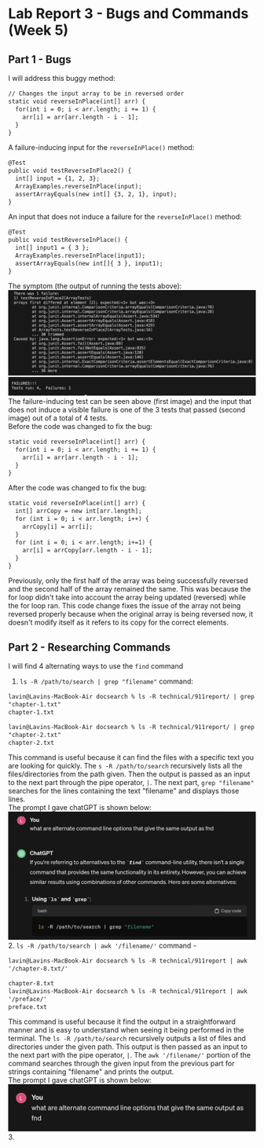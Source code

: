 # Lab Report 3 - Bugs and Commands (Week 5)

## Part 1 - Bugs
I will address this buggy method:
```
// Changes the input array to be in reversed order
static void reverseInPlace(int[] arr) {
  for(int i = 0; i < arr.length; i += 1) {
    arr[i] = arr[arr.length - i - 1];
  }
}
```
A failure-inducing input for the `reverseInPlace()` method:
```
@Test
public void testReverseInPlace2() {
  int[] input = {1, 2, 3};
  ArrayExamples.reverseInPlace(input);
  assertArrayEquals(new int[] {3, 2, 1}, input);
}
```
An input that does not induce a failure for the `reverseInPlace()` method:
```
@Test 
public void testReverseInPlace() {
  int[] input1 = { 3 };
  ArrayExamples.reverseInPlace(input1);
  assertArrayEquals(new int[]{ 3 }, input1);
}
```
The symptom (the output of running the tests above):
![Image](symptomVisible.jpeg)
![Image](symptomNotVis.jpeg)
<br/>The failure-inducing test can be seen above (first image) and the input that does not induce a visible failure is one of the 3 tests that passed (second image) out of a total of 4 tests.
<br/>Before the code was changed to fix the bug:
```
static void reverseInPlace(int[] arr) {
  for(int i = 0; i < arr.length; i += 1) {
    arr[i] = arr[arr.length - i - 1];
  }
}
```
After the code was changed to fix the bug:
```
static void reverseInPlace(int[] arr) {
  int[] arrCopy = new int[arr.length];
  for (int i = 0; i < arr.length; i++) {
    arrCopy[i] = arr[i];
  }
  for (int i = 0; i < arr.length; i+=1) {
    arr[i] = arrCopy[arr.length - i - 1];
  }
}
```
Previously, only the first half of the array was being successfully reversed and the second half of the array remained the same. This was because the for loop didn't take into account the array being updated (reversed) while the for loop ran. This code change fixes the issue of the array not being reversed properly because when the original array is being reversed now, it doesn't modify itself as it refers to its copy for the correct elements.

## Part 2 - Researching Commands
I will find 4 alternating ways to use the `find` command
1. `ls -R /path/to/search | grep "filename"` command: 
```
lavin@Lavins-MacBook-Air docsearch % ls -R technical/911report/ | grep "chapter-1.txt"
chapter-1.txt
```
```
lavin@Lavins-MacBook-Air docsearch % ls -R technical/911report/ | grep "chapter-2.txt"
chapter-2.txt
```
This command is useful because it can find the files with a specific text you are looking for quickly. The `s -R /path/to/search` recursively lists all the files/directories from the path given. Then the output is passed as an input to the next part through the pipe operator, `|`. The next part, `grep "filename"` searches for the lines containing the text "filename" and displays those lines. 
<br/>The prompt I gave chatGPT is shown below:
![Image](chatGPT1.png)
2. `ls -R /path/to/search | awk '/filename/'` command - 
```
lavin@Lavins-MacBook-Air docsearch % ls -R technical/911report | awk '/chapter-8.txt/'
```
```
chapter-8.txt
lavin@Lavins-MacBook-Air docsearch % ls -R technical/911report | awk '/preface/'      
preface.txt
```
This command is useful because it find the output in a straightforward manner and is easy to understand when seeing it being performed in the terminal. The `ls -R /path/to/search` recursively outputs a list of files and directories under the given path. This output is then passed as an input to the next part with the pipe operator, `|`. The `awk '/filename/'` portion of the command searches through the given input from the previous part for strings containing "filename" and prints the output.
<br/>The prompt I gave chatGPT is shown below:
![Image](chatGPT2.png)
3. 
